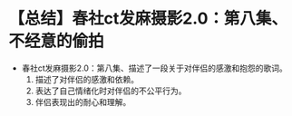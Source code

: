 # 【总结】春社ct发麻摄影2.0：第八集、不经意的偷拍

-   春社ct发麻摄影2.0：第八集、描述了一段关于对伴侣的感激和抱怨的歌词。
    1.  描述了对伴侣的感激和依赖。
    2.  表达了自己情绪化时对伴侣的不公平行为。
    3.  伴侣表现出的耐心和理解。
